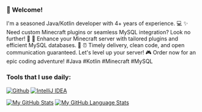 ### 👋 Welcome!
I'm a seasoned Java/Kotlin developer with 4+ years of experience. 💻 ✨ Need custom Minecraft plugins or seamless MySQL integration? Look no further! 🚀 🔌 Enhance your Minecraft server with tailored plugins and efficient MySQL databases. 💪 ⏰ Timely delivery, clean code, and open communication guaranteed. Let's level up your server! 🎮 Order now for an epic coding adventure! #Java #Kotlin #Minecraft #MySQL

### Tools that I use daily:
[![Github](https://camo.githubusercontent.com/b10e5b3b0674628575673e8ec74e433b15149836860d7b318e973aeb56c1a01b/68747470733a2f2f696d672e736869656c64732e696f2f7374617469632f76313f6c6162656c3d266d6573736167653d47697448756226636f6c6f723d313831373137266c6f676f3d676974687562266c6f676f436f6c6f723d7768697465)](https://github.com/TDSTOS)
[![IntelliJ IDEA](https://img.shields.io/badge/-IntelliJ%20IDEA-blue)](https://www.jetbrains.com/de-de/idea/)

[![My GitHub Stats](https://github-readme-stats.vercel.app/api/?username=TDSTOS&count_private=true&theme=radical&showicons=true)]()
[![My GitHub Language Stats](https://github-readme-stats.vercel.app/api/top-langs/?username=TDSTOS&langs_count=5&theme=radical)]()

<!--
**TDSTOS/TDSTOS** is a ✨ _special_ ✨ repository because its `README.md` (this file) appears on your GitHub profile.

Here are some ideas to get you started:

- 🔭 I’m currently working on ...
- 🌱 I’m currently learning ...
- 👯 I’m looking to collaborate on ...
- 🤔 I’m looking for help with ...
- 💬 Ask me about ...
- 📫 How to reach me: ...
- 😄 Pronouns: ...
- ⚡ Fun fact: ...
-->
